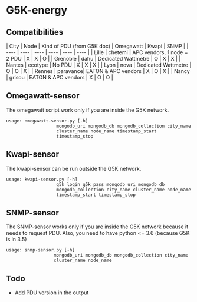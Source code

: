 # G5K-energy

## Compatibilities

| City | Node | Kind of PDU (from G5K doc) | Omegawatt | Kwapi | SNMP |
| ---- | ---- | ---- | ---- | ---- | ---- |
| Lille | chetemi | APC vendors, 1 node = 2 PDU | X | X | O |
| Grenoble | dahu | Dedicated Wattmetre | O | X | X |
| Nantes | ecotype | No PDU | X | X | X |
| Lyon | nova | Dedicated Wattmetre | O | O | X |
| Rennes | paravance| EATON & APC vendors | X | O | X |
| Nancy | grisou | EATON & APC vendors | X | O | O |

## Omegawatt-sensor

The omegawatt script work only if you are inside the G5K network.

	usage: omegawatt-sensor.py [-h]
                       mongodb_uri mongodb_db mongodb_collection city_name
                       cluster_name node_name timestamp_start
                       timestamp_stop

## Kwapi-sensor

The kwapi-sensor can be run outside the G5K network.

	usage: kwapi-sensor.py [-h]
                       g5k_login g5k_pass mongodb_uri mongodb_db
                       mongodb_collection city_name cluster_name node_name
                       timestamp_start timestamp_stop

## SNMP-sensor

The SNMP-sensor works only if you are inside the G5K network because it needs to request PDU.
Also, you need to have python <= 3.6 (because G5K is in 3.5)

	usage: snmp-sensor.py [-h]
                      mongodb_uri mongodb_db mongodb_collection city_name
                      cluster_name node_name

## Todo

- Add PDU version in the output
